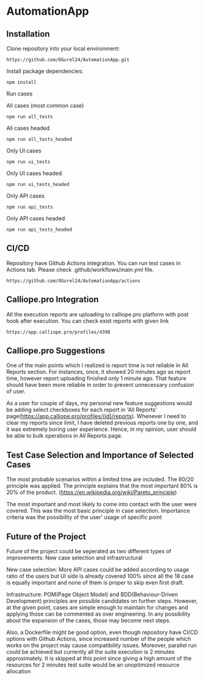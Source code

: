 # AutomationApp


Installation
------------

Clone repository into your local environment:

```
https://github.com/OGurel24/AutomationApp.git
```

Install package dependencies:

```
npm install
```

Run cases

All cases (most common case)
```
npm run all_tests 
```
All cases headed
```
npm run all_tests_headed 
```
Only UI cases
```
npm run ui_tests
```
Only UI cases headed
```
npm run ui_tests_headed
```
Only API cases
```
npm run api_tests
```
Only API cases headed
```
npm run api_tests_headed
```

CI/CD
------------

Repository have Github Actions integration. You can run test cases in Actions tab. 
Please check .github/workflows/main.yml file. 

```
https://github.com/OGurel24/AutomationApp/actions
```

Calliope.pro Integration
------------

All the execution reports are uploading to calliope.pro platform with post hook after execution.
You can check exist reports with given link

```
https://app.calliope.pro/profiles/4390
```

Calliope.pro Suggestions
------------

One of the main points which I realized is report time is not reliable in All Reports section. 
For instances, once, it showed 20 minutes ago as report time, however report uploading finished only 1 minute ago.
That feature should have been more reliable in order to prevent unnecessary confusion of user.

As a user for couple of days, my personal new feature suggestions would be adding select checkboxes for each report in 
'All Reports' page(https://app.calliope.pro/profiles/{id}/reports). Whenever I need to clear my reports since limit, I
have deleted previous reports one by one, and it was extremely boring user experience. Hence, in my opinion, user should
be able to bulk operations in All Reports page.

Test Case Selection and Importance of Selected Cases
------------

The most probable scenarios within a limited time are included. The 80/20 principle was applied. 
The principle explains that the most important 80% is 20% of the product. 
(https://en.wikipedia.org/wiki/Pareto_principle)

The most important and most likely to come into contact with the user were covered. 
This was the most basic principle in case selection. 
Importance criteria was the possibility of the user' usage of specific point

Future of the Project
------------

Future of the project could be seperated as two different types of improvements: New case selection and infrastructural

New case selection: More API cases could be added according to usage ratio of the users but UI side is already
covered 100% since all the 18 case is equally important and none of them is proper to skip even first draft.

Infrastructure: POM(Page Object Model) and BDD(Behaviour-Driven Development) principles are possible candidates on 
further steps. However, at the given point, cases are simple enough to maintain for changes and applying those can be
commented as over engineering. In any possibility about the expansion of the cases, those may become next steps. 

Also, a Dockerfile might be good option, even though repository have CI/CD options with Github Actions, since increased
number of the people which works on the project may cause compatibility issues. Moreover, parallel run could be achieved
but currently all the suite execution is 2 minutes approximately. It is skipped at this point since giving a high 
amount of the resources for 2 minutes test suite would be an unoptimized resource allocation
